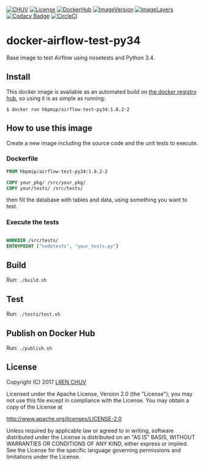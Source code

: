 [![CHUV](https://img.shields.io/badge/CHUV-LREN-AF4C64.svg)](https://www.unil.ch/lren/en/home.html) [![License](https://img.shields.io/badge/license-Apache--2.0-blue.svg)](https://github.com/LREN-CHUV/docker-airflow-test-py34/blob/master/LICENSE) [![DockerHub](https://img.shields.io/badge/docker-hbpmip%2Fairflow-test-py34-008bb8.svg)](https://hub.docker.com/r/hbpmip/airflow-test-py34/) [![ImageVersion](https://images.microbadger.com/badges/version/hbpmip/airflow-test-py34.svg)](https://hub.docker.com/r/hbpmip/airflow-test-py34/tags "hbpmip/airflow-test-py34 image tags") [![ImageLayers](https://images.microbadger.com/badges/image/hbpmip/airflow-test-py34.svg)](https://microbadger.com/#/images/hbpmip/airflow-test-py34 "hbpmip/airflow-test-py34 on microbadger") [![Codacy Badge](https://api.codacy.com/project/badge/Grade/e558dd428eda47c4a0ef76235841416d)](https://www.codacy.com/app/hbp-mip/docker-airflow-test-py34?utm_source=github.com&amp;utm_medium=referral&amp;utm_content=LREN-CHUV/docker-airflow-test-py34&amp;utm_campaign=Badge_Grade) [![CircleCI](https://circleci.com/gh/LREN-CHUV/docker-airflow-test-py34/tree/master.svg?style=svg)](https://circleci.com/gh/LREN-CHUV/docker-airflow-test-py34/tree/master)

# docker-airflow-test-py34

Base image to test Airflow using nosetests and Python 3.4.

## Install

This docker image is available as an automated build on [the docker registry hub](https://registry.hub.docker.com/u/hbpmip/airflow-test-py34/), so using it is as simple as running:


```console
$ docker run hbpmip/airflow-test-py34:1.8.2-2
```

## How to use this image

Create a new image including the source code and the unit tests to execute.

### Dockerfile

```dockerfile
FROM hbpmip/airflow-test-py34:1.8.2-2

COPY your_pkg/ /src/your_pkg/
COPY your/tests/ /src/tests/
```

then fill the database with tables and data, using something you want to test.

### Execute the tests

```dockerfile

WORKDIR /src/tests/
ENTRYPOINT ["nodetests", "your_tests.py"]

```

## Build

Run: `./build.sh`

## Test

Run: `./tests/test.sh`

## Publish on Docker Hub

Run: `./publish.sh`

## License

Copyright (C) 2017 [LREN CHUV](https://www.unil.ch/lren/en/home.html)

Licensed under the Apache License, Version 2.0 (the "License");
you may not use this file except in compliance with the License.
You may obtain a copy of the License at

http://www.apache.org/licenses/LICENSE-2.0

Unless required by applicable law or agreed to in writing, software
distributed under the License is distributed on an "AS IS" BASIS,
WITHOUT WARRANTIES OR CONDITIONS OF ANY KIND, either express or implied.
See the License for the specific language governing permissions and
limitations under the License.
